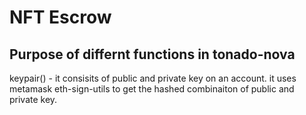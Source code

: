 # NFT Escrow

## Purpose of differnt functions in tonado-nova

keypair() - it consisits of public and private key on an account. it uses metamask eth-sign-utils to get the hashed combinaiton of public and private key.
